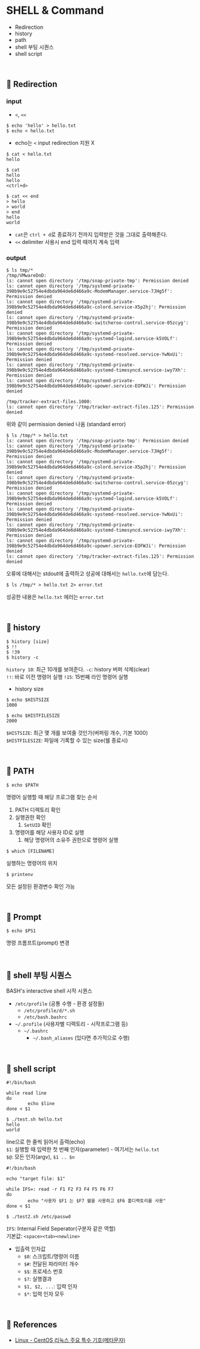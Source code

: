 # SHELL & Command

- Redirection
- history
- path
- shell 부팅 시퀀스
- shell script

<br>

## :pushpin: Redirection

### input
- `<`, `<<`
```shell
$ echo 'hello' > hello.txt
$ echo < hello.txt
```
- echo는 `<` input redirection 지원 X

```shell
$ cat < hello.txt
hello
```

```shell
$ cat
hello
hello
<ctrl+d>

$ cat << end
> hello
> world
> end
hello
world
```
- `cat`은 `ctrl + d`로 종료하기 전까지 입력받은 것을 그대로 출력해준다.
- `<<` delimiter 사용시 end 입력 때까지 계속 입력

### output

```shell
$ ls tmp/*
/tmp/VMwareDnD:
ls: cannot open directory '/tmp/snap-private-tmp': Permission denied
ls: cannot open directory '/tmp/systemd-private-398b9e9c52754e4dbda964de6d466a9c-ModemManager.service-7JHg5f': Permission denied
ls: cannot open directory '/tmp/systemd-private-398b9e9c52754e4dbda964de6d466a9c-colord.service-X5p2hj': Permission denied
ls: cannot open directory '/tmp/systemd-private-398b9e9c52754e4dbda964de6d466a9c-switcheroo-control.service-05zcyg': Permission denied
ls: cannot open directory '/tmp/systemd-private-398b9e9c52754e4dbda964de6d466a9c-systemd-logind.service-k5VOLf': Permission denied
ls: cannot open directory '/tmp/systemd-private-398b9e9c52754e4dbda964de6d466a9c-systemd-resolved.service-YwNxUi': Permission denied
ls: cannot open directory '/tmp/systemd-private-398b9e9c52754e4dbda964de6d466a9c-systemd-timesyncd.service-iwy7Xh': Permission denied
ls: cannot open directory '/tmp/systemd-private-398b9e9c52754e4dbda964de6d466a9c-upower.service-EOFWJi': Permission denied

/tmp/tracker-extract-files.1000:
ls: cannot open directory '/tmp/tracker-extract-files.125': Permission denied
```
위와 같이 permission denied 나옴 (standard error)  

```shell
$ ls /tmp/* > hello.txt
ls: cannot open directory '/tmp/snap-private-tmp': Permission denied
ls: cannot open directory '/tmp/systemd-private-398b9e9c52754e4dbda964de6d466a9c-ModemManager.service-7JHg5f': Permission denied
ls: cannot open directory '/tmp/systemd-private-398b9e9c52754e4dbda964de6d466a9c-colord.service-X5p2hj': Permission denied
ls: cannot open directory '/tmp/systemd-private-398b9e9c52754e4dbda964de6d466a9c-switcheroo-control.service-05zcyg': Permission denied
ls: cannot open directory '/tmp/systemd-private-398b9e9c52754e4dbda964de6d466a9c-systemd-logind.service-k5VOLf': Permission denied
ls: cannot open directory '/tmp/systemd-private-398b9e9c52754e4dbda964de6d466a9c-systemd-resolved.service-YwNxUi': Permission denied
ls: cannot open directory '/tmp/systemd-private-398b9e9c52754e4dbda964de6d466a9c-systemd-timesyncd.service-iwy7Xh': Permission denied
ls: cannot open directory '/tmp/systemd-private-398b9e9c52754e4dbda964de6d466a9c-upower.service-EOFWJi': Permission denied
ls: cannot open directory '/tmp/tracker-extract-files.125': Permission denied
```
오류에 대해서는 stdout에 출력하고 성공에 대해서는 `hello.txt`에 담는다.

```shell
$ ls /tmp/* > hello.txt 2> error.txt
```
성공한 내용은 `hello.txt` 에러는 `error.txt`

<br>

## :pushpin: history

```shell
$ history [size]
$ !!
$ !39
$ history -c
```
`history 10`: 최근 10개를 보여준다.
`-c`: history 버퍼 삭제(clear)  
`!!`: 바로 이전 명령어 실행
`!15`: 15번째 라인 명령어 실행

- history size
```shell
$ echo $HISTSIZE
1000

$ echo $HISTFILESIZE
2000
```
`$HISTSIZE`: 최근 몇 개를 보여줄 것인가(버퍼링 개수, 기본 1000)  
`$HISTFILESIZE`: 파일에 기록할 수 있는 size(쉘 종료시)

<br>

## :pushpin: PATH

```shell
$ echo $PATH
```
명령어 실행할 때 해당 프로그램 찾는 순서
1. PATH 디렉토리 확인
2. 실행권한 확인
   1. `SetUID` 확인
3. 명령어를 해당 사용자 ID로 실행
   1. 해당 명령어의 소유주 권한으로 명령어 실행

```shell
$ which [FILENAME]
```
실행하는 명령어의 위치
```shell
$ printenv
```
모든 설정된 환경변수 확인 가능

<br>

## :pushpin: Prompt

```
$ echo $PS1
```
명령 프롬프트(prompt) 변경

<br>

## :pushpin: shell 부팅 시퀀스

BASH's  interactive shell 시작 시퀀스
- `/etc/profile` (공통 수행 - 환경 설정들)
  - `/etc/profile/d/*.sh`
  - `/etc/bash.bashrc`
- `~/.profile` (사용자별 디렉토리 - 시작프로그램 등)
  - `~/.bashrc`
    - `~/.bash_aliases` (있다면 추가적으로 수행)

<br>

## :pushpin: shell script

```shell
#!/bin/bash

while read line
do
        echo $line
done < $1
```
```shell
$ ./test.sh hello.txt
hello
world
```
line으로 한 줄씩 읽어서 출력(echo)  
`$1`: 실행할 때 입력한 첫 번째 인자(parameter) - 여기서는 `hello.txt`  
`$@`: 모든 인자(argv), `$1 .. $n`  

```shell
#!/bin/bash

echo "target file: $1"

while IFS=: read -r F1 F2 F3 F4 F5 F6 F7
do
        echo "사용자 $F1 는 $F7 쉘을 사용하고 $F6 홈디렉토리를 사용"
done < $1
```
```shell
$ ./test2.sh /etc/passwd
```
`IFS`: Internal Field Seperator(구분자 같은 역할)  
기본값: `<space><tab><newline>`

- 입출력 인자값
  - `$0`: 스크립트/명령어 이름
  - `$#`: 전달된 파라미터 개수
  - `$$`: 프로세스 번호
  - `$?`: 실행결과
  - `$1, $2, ...`: 입력 인자
  - `$*`: 입력 인자 모두

<br>

## :pushpin: References

- [Linux - CentOS 리눅스 주요 특수 기호(메타문자)](https://hack-cracker.tistory.com/26)